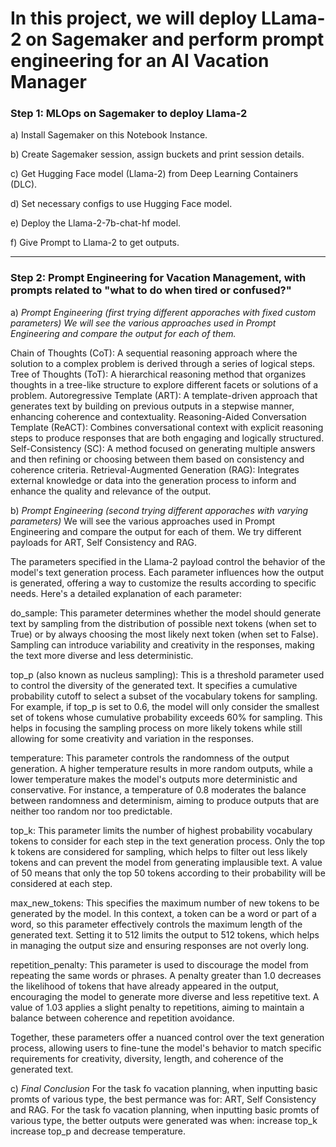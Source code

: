 # In this project, we will deploy LLama-2 on Sagemaker and perform prompt engineering for an AI Vacation Manager


### Step 1: MLOps on Sagemaker to deploy Llama-2
a) Install Sagemaker on this Notebook Instance.

b) Create Sagemaker session, assign buckets and print session details.

c) Get Hugging Face model (Llama-2) from Deep Learning Containers (DLC).

d) Set necessary configs to use Hugging Face model.

e) Deploy the Llama-2-7b-chat-hf model.

f) Give Prompt to Llama-2 to get outputs.

___________________________________________________________________________________________________________________


### Step 2: Prompt Engineering for Vacation Management, with prompts related to "what to do when tired or confused?"

a) *Prompt Engineering (first trying different apporaches with fixed custom parameters)
We will see the various approaches used in Prompt Engineering and compare the output for each of them.*

Chain of Thoughts (CoT): A sequential reasoning approach where the solution to a complex problem is derived through a series of logical steps.
Tree of Thoughts (ToT): A hierarchical reasoning method that organizes thoughts in a tree-like structure to explore different facets or solutions of a problem.
Autoregressive Template (ART): A template-driven approach that generates text by building on previous outputs in a stepwise manner, enhancing coherence and contextuality.
Reasoning-Aided Conversation Template (ReACT): Combines conversational context with explicit reasoning steps to produce responses that are both engaging and logically structured.
Self-Consistency (SC): A method focused on generating multiple answers and then refining or choosing between them based on consistency and coherence criteria.
Retrieval-Augmented Generation (RAG): Integrates external knowledge or data into the generation process to inform and enhance the quality and relevance of the output.


b) *Prompt Engineering (second trying different apporaches with varying parameters)*
We will see the various approaches used in Prompt Engineering and compare the output for each of them. We try different payloads for ART, Self Consistency and RAG.

The parameters specified in the Llama-2 payload control the behavior of the model's text generation process. Each parameter influences how the output is generated, offering a way to customize the results according to specific needs. Here's a detailed explanation of each parameter:

do_sample: This parameter determines whether the model should generate text by sampling from the distribution of possible next tokens (when set to True) or by always choosing the most likely next token (when set to False). Sampling can introduce variability and creativity in the responses, making the text more diverse and less deterministic.

top_p (also known as nucleus sampling): This is a threshold parameter used to control the diversity of the generated text. It specifies a cumulative probability cutoff to select a subset of the vocabulary tokens for sampling. For example, if top_p is set to 0.6, the model will only consider the smallest set of tokens whose cumulative probability exceeds 60% for sampling. This helps in focusing the sampling process on more likely tokens while still allowing for some creativity and variation in the responses.

temperature: This parameter controls the randomness of the output generation. A higher temperature results in more random outputs, while a lower temperature makes the model's outputs more deterministic and conservative. For instance, a temperature of 0.8 moderates the balance between randomness and determinism, aiming to produce outputs that are neither too random nor too predictable.

top_k: This parameter limits the number of highest probability vocabulary tokens to consider for each step in the text generation process. Only the top k tokens are considered for sampling, which helps to filter out less likely tokens and can prevent the model from generating implausible text. A value of 50 means that only the top 50 tokens according to their probability will be considered at each step.

max_new_tokens: This specifies the maximum number of new tokens to be generated by the model. In this context, a token can be a word or part of a word, so this parameter effectively controls the maximum length of the generated text. Setting it to 512 limits the output to 512 tokens, which helps in managing the output size and ensuring responses are not overly long.

repetition_penalty: This parameter is used to discourage the model from repeating the same words or phrases. A penalty greater than 1.0 decreases the likelihood of tokens that have already appeared in the output, encouraging the model to generate more diverse and less repetitive text. A value of 1.03 applies a slight penalty to repetitions, aiming to maintain a balance between coherence and repetition avoidance.

Together, these parameters offer a nuanced control over the text generation process, allowing users to fine-tune the model's behavior to match specific requirements for creativity, diversity, length, and coherence of the generated text.


c) *Final Conclusion*
For the task fo vacation planning, when inputting basic promts of various type, the best permance was for: ART, Self Consistency and RAG.
For the task fo vacation planning, when inputting basic promts of various type, the better outputs were generated was when: increase top_k increase top_p and decrease temperature.

